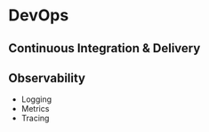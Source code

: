 # DevOps

## Continuous Integration & Delivery

## Observability

  * Logging
  * Metrics
  * Tracing
